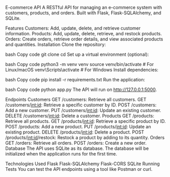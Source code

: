 E-commerce API
A RESTful API for managing an e-commerce system with customers, products, and orders. Built with Flask, Flask-SQLAlchemy, and SQLite.

Features
Customers: Add, update, delete, and retrieve customer information.
Products: Add, update, delete, retrieve, and restock products.
Orders: Create orders, retrieve order details, and view associated products and quantities.
Installation
Clone the repository:

bash
Copy code
git clone <repository-url>
cd <repository-name>
Set up a virtual environment (optional):

bash
Copy code
python3 -m venv venv
source venv/bin/activate  # For Linux/macOS
venv\Scripts\activate     # For Windows
Install dependencies:

bash
Copy code
pip install -r requirements.txt
Run the application:

bash
Copy code
python app.py
The API will run on http://127.0.0.1:5000.

Endpoints
Customers
GET /customers: Retrieve all customers.
GET /customers/<int:id>: Retrieve a specific customer by ID.
POST /customers: Add a new customer.
PUT /customers/<int:id>: Update an existing customer.
DELETE /customers/<int:id>: Delete a customer.
Products
GET /products: Retrieve all products.
GET /products/<int:id>: Retrieve a specific product by ID.
POST /products: Add a new product.
PUT /products/<int:id>: Update an existing product.
DELETE /products/<int:id>: Delete a product.
POST /products/<int:id>/restock: Restock a product by adding to its quantity.
Orders
GET /orders: Retrieve all orders.
POST /orders: Create a new order.
Database
The API uses SQLite as its database. The database will be initialized when the application runs for the first time.

Technologies Used
Flask
Flask-SQLAlchemy
Flask-CORS
SQLite
Running Tests
You can test the API endpoints using a tool like Postman or curl.

